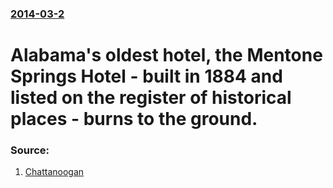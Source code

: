 ### [2014-03-2](/news/2014/03/2/index.md)

# Alabama's oldest hotel, the Mentone Springs Hotel - built in 1884 and listed on the register of historical places - burns to the ground. 




### Source:

1. [Chattanoogan](http://www.chattanoogan.com/2014/3/2/270906/Landmark-Mentone-Springs-Hotel.aspx)
